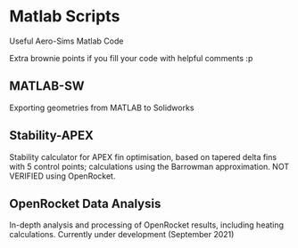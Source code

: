 
# Matlab Scripts
Useful Aero-Sims Matlab Code

Extra brownie points if you fill your code with helpful comments :p

## MATLAB-SW
Exporting geometries from MATLAB to Solidworks

## Stability-APEX
Stability calculator for APEX fin optimisation, based on tapered delta fins with 5 control points; calculations using the Barrowman approximation. NOT VERIFIED using OpenRocket.

## OpenRocket Data Analysis
In-depth analysis and processing of OpenRocket results, including heating calculations. Currently under development (September 2021)
